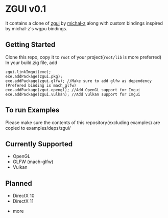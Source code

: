 # ZGUI v0.1
It contains a clone of [zgui](https://github.com/michal-z/zig-gamedev/tree/main/libs/zgpu) by [michal-z](https://github.com/michal-z) along with custom bindings inspired by michal-z's wgpu bindings.

## Getting Started
Clone this repo, copy it to `root` of your project(`root/lib` is more preferred)
In your build.zig file, add
```zig
zgui.linkImgui(exe);
exe.addPackage(zgui.pkg);
exe.addPackage(zgui.glfw); //Make sure to add glfw as dependency (Prefered binding is mach_glfw)
exe.addPackage(zgui.opengl); //Add OpenGL support for Imgui
exe.addPackage(zgui.vulkan); //Add Vulkan support for Imgui
```

## To run Examples
Please make sure the contents of this repository(excluding examples) are copied to examples/deps/zgui/

## Currently Supported
- OpenGL
- GLFW (mach-glfw)
- Vulkan

## Planned
- DirectX 10
- DirectX 11
+ more
